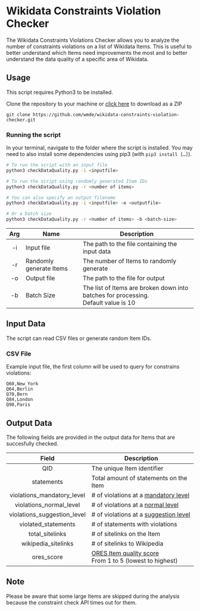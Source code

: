 # Wikidata Constraints Violation Checker

The Wikidata Constraints Violations Checker allows you to analyze the number of constraints violations on a list of Wikidata Items. This is useful to better understand which Items need improvements the most and to better understand the data quality of a specific area of Wikidata.

## Usage

This script requires Python3 to be installed.

Clone the repository to your machine or [click here](https://github.com/wmde/wikidata-constraints-violation-checker/archive/refs/heads/main.zip) to download as a ZIP

`git clone https://github.com/wmde/wikidata-constraints-violation-checker.git`

### Running the script

In your terminal, navigate to the folder where the script is installed. You may need to also install some dependencies using pip3 (with `pip3 install […]`).

```bash
# To run the script with an input file
python3 checkDataQuality.py -i <inputfile>

# To run the script using randomly generated Item IDs
python3 checkDataQuality.py -r <number of items>

# You can also specify an output filename
python3 checkDataQuality.py -i <inputfile> -o <outputfile>

# Or a batch size
python3 checkDataQuality.py -r <number of items> -b <batch-size>
```

| Arg | Name                    | Description                                                                            |
| :-: | ----------------------- | -------------------------------------------------------------------------------------- |
| -i  | Input file              | The path to the file containing the input data                                         |
| -r  | Randomly generate Items | The number of Items to randomly generate                                               |
| -o  | Output file             | The path to the file for output                                                        |
| -b  | Batch Size              | The list of Items are broken down into batches for processing. <br>Default value is 10 |

## Input Data

The script can read CSV files or generate random Item IDs.

### CSV File

Example input file, the first column will be used to query for constrains violations:

```csv
Q60,New York
Q64,Berlin
Q70,Bern
Q84,London
Q90,Paris
```

## Output Data

The following fields are provided in the output data for Items that are succesfully checked.

|            Field            | Description                                                                                                                    |
| :-------------------------: | ------------------------------------------------------------------------------------------------------------------------------ |
|             QID             | The unique Item identifier                                                                                                     |
|         statements          | Total amount of statements on the Item                                                                                         |
| violations_mandatory_level  | # of violations at a [mandatory level](https://www.wikidata.org/wiki/Wikidata:2020_report_on_Property_constraints#mandatory)   |
|   violations_normal_level   | # of violations at a [normal level](https://www.wikidata.org/wiki/Wikidata:2020_report_on_Property_constraints#normal)         |
| violations_suggestion_level | # of violations at a [suggestion level](https://www.wikidata.org/wiki/Wikidata:2020_report_on_Property_constraints#suggestion) |
|     violated_statements     | # of statements with violations                                                                                                |
|       total_sitelinks       | # of sitelinks on the Item                                                                                                     |
|     wikipedia_sitelinks     | # of sitelinks to Wikipedia                                                                                                    |
|         ores_score          | [ORES Item quality score](https://www.wikidata.org/wiki/Wikidata:Item_quality) <br>From 1 to 5 (lowest to highest)                                                 |

## Note

Please be aware that some large Items are skipped during the analysis because the constraint check API times out for them.
